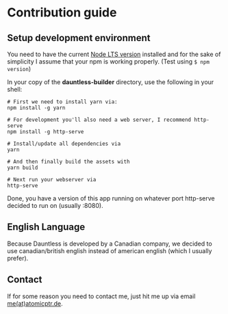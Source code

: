 # Contribution guide

## Setup development environment

You need to have the current [Node LTS version](https://nodejs.org/en/) installed and for the sake of simplicity I assume
that your npm is working properly. (Test using ``$ npm version``)

In your copy of the **dauntless-builder** directory, use the following in your shell:

```shell
# First we need to install yarn via:
npm install -g yarn

# For development you'll also need a web server, I recommend http-serve
npm install -g http-serve

# Install/update all dependencies via
yarn

# And then finally build the assets with
yarn build

# Next run your webserver via
http-serve
```

Done, you have a version of this app running on whatever port http-serve decided to run on (usually :8080).

## English Language

Because Dauntless is developed by a Canadian company, we decided to use canadian/british english instead of
american english (which I usually prefer).

## Contact

If for some reason you need to contact me, just hit me up via email [me(at)atomicptr.de](mailto:me@atomicptr.de).